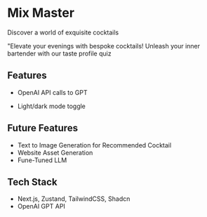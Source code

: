 
# Mix Master

Discover a world of exquisite cocktails

  "Elevate your evenings with bespoke cocktails! Unleash your inner bartender with our taste profile quiz

  
## Features

- OpenAI API calls to GPT

- Light/dark mode toggle



## Future Features
- Text to Image Generation for Recommended Cocktail
- Website Asset Generation
- Fune-Tuned LLM


## Tech Stack
- Next.js, Zustand, TailwindCSS, Shadcn
- OpenAI GPT API

